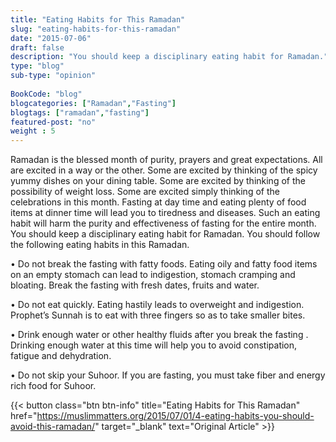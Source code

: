 ```yaml
--- 
title: "Eating Habits for This Ramadan" 
slug: "eating-habits-for-this-ramadan"
date: "2015-07-06" 
draft: false 
description: "You should keep a disciplinary eating habit for Ramadan." 
type: "blog"
sub-type: "opinion" 
 
BookCode: "blog"
blogcategories: ["Ramadan","Fasting"]
blogtags: ["ramadan","fasting"]
featured-post: "no"
weight : 5
---  
```

 Ramadan is the blessed month of purity, prayers and great expectations. All are excited in a way or the other. Some are excited by thinking of the spicy yummy dishes on your dining table. Some are excited by thinking of the possibility of weight loss. Some are excited simply thinking of the celebrations in this month. Fasting at day time and eating plenty of food items at dinner time will lead you to tiredness and diseases. Such an eating habit will harm the purity and effectiveness of fasting for the entire month. You should keep a disciplinary eating habit for Ramadan. You should follow the following eating habits in this Ramadan.

• Do not break the fasting with fatty foods. Eating oily and fatty food items on an empty stomach can lead to indigestion, stomach cramping and bloating. Break the fasting with fresh dates, fruits and water.

• Do not eat quickly. Eating hastily leads to overweight and indigestion. Prophet’s Sunnah is to eat with three fingers so as to take smaller bites.

• Drink enough water or other healthy fluids after you break the fasting . Drinking enough water at this time will help you to avoid constipation, fatigue and dehydration.

• Do not skip your Suhoor. If you are fasting, you must take fiber and energy rich food for Suhoor.

{{< button class="btn btn-info" title="Eating Habits for This Ramadan" href="https://muslimmatters.org/2015/07/01/4-eating-habits-you-should-avoid-this-ramadan/" target="_blank" text="Original Article" >}}